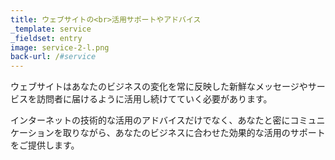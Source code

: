 ```yaml
---
title: ウェブサイトの<br>活用サポートやアドバイス
_template: service
_fieldset: entry
image: service-2-l.png
back-url: /#service
---
```

ウェブサイトはあなたのビジネスの変化を常に反映した新鮮なメッセージやサービスを訪問者に届けるように活用し続けてていく必要があります。

インターネットの技術的な活用のアドバイスだけでなく、あなたと密にコミュニケーションを取りながら、あなたのビジネスに合わせた効果的な活用のサポートをご提供します。